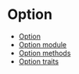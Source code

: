 # Option

- [Option](option.md)
- [Option module](module.md)
- [Option methods](option_methods.md)
- [Option traits](option_traits.md)
